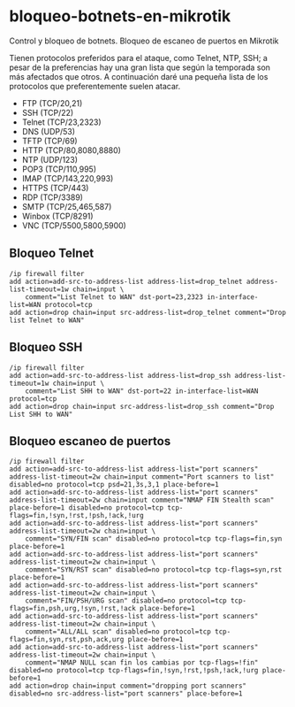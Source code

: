 # bloqueo-botnets-en-mikrotik
Control y bloqueo de botnets. Bloqueo de escaneo de puertos en Mikrotik

Tienen protocolos preferidos para el ataque, como Telnet, NTP, SSH; a pesar de la preferencias hay una gran lista que según la temporada son más afectados que otros. A continuación daré una pequeña lista de los protocolos que preferentemente suelen atacar.

* FTP (TCP/20,21)
* SSH (TCP/22)
* Telnet (TCP/23,2323)
* DNS (UDP/53)
* TFTP (TCP/69)
* HTTP (TCP/80,8080,8880)
* NTP (UDP/123)
* POP3 (TCP/110,995)
* IMAP (TCP/143,220,993)
* HTTPS (TCP/443)
* RDP (TCP/3389)
* SMTP (TCP/25,465,587)
* Winbox (TCP/8291)
* VNC (TCP/5500,5800,5900)

## Bloqueo Telnet 

```
/ip firewall filter
add action=add-src-to-address-list address-list=drop_telnet address-list-timeout=1w chain=input \
    comment="List Telnet to WAN" dst-port=23,2323 in-interface-list=WAN protocol=tcp 
add action=drop chain=input src-address-list=drop_telnet comment="Drop list Telnet to WAN"
```

## Bloqueo SSH

```
/ip firewall filter
add action=add-src-to-address-list address-list=drop_ssh address-list-timeout=1w chain=input \
    comment="List SHH to WAN" dst-port=22 in-interface-list=WAN protocol=tcp
add action=drop chain=input src-address-list=drop_ssh comment="Drop List SHH to WAN"
```


## Bloqueo escaneo de puertos

```
/ip firewall filter
add action=add-src-to-address-list address-list="port scanners" address-list-timeout=2w chain=input comment="Port scanners to list" disabled=no protocol=tcp psd=21,3s,3,1 place-before=1
add action=add-src-to-address-list address-list="port scanners" address-list-timeout=2w chain=input comment="NMAP FIN Stealth scan" place-before=1 disabled=no protocol=tcp tcp-flags=fin,!syn,!rst,!psh,!ack,!urg
add action=add-src-to-address-list address-list="port scanners" address-list-timeout=2w chain=input \
    comment="SYN/FIN scan" disabled=no protocol=tcp tcp-flags=fin,syn place-before=1
add action=add-src-to-address-list address-list="port scanners" address-list-timeout=2w chain=input \
    comment="SYN/RST scan" disabled=no protocol=tcp tcp-flags=syn,rst place-before=1
add action=add-src-to-address-list address-list="port scanners" address-list-timeout=2w chain=input \
    comment="FIN/PSH/URG scan" disabled=no protocol=tcp tcp-flags=fin,psh,urg,!syn,!rst,!ack place-before=1
add action=add-src-to-address-list address-list="port scanners" address-list-timeout=2w chain=input \
    comment="ALL/ALL scan" disabled=no protocol=tcp tcp-flags=fin,syn,rst,psh,ack,urg place-before=1
add action=add-src-to-address-list address-list="port scanners" address-list-timeout=2w chain=input \
    comment="NMAP NULL scan fin los cambias por tcp-flags=!fin" disabled=no protocol=tcp tcp-flags=fin,!syn,!rst,!psh,!ack,!urg place-before=1
add action=drop chain=input comment="dropping port scanners" disabled=no src-address-list="port scanners" place-before=1
```
